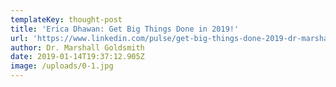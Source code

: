 ```yaml
---
templateKey: thought-post
title: 'Erica Dhawan: Get Big Things Done in 2019!'
url: 'https://www.linkedin.com/pulse/get-big-things-done-2019-dr-marshall-goldsmith/'
author: Dr. Marshall Goldsmith
date: 2019-01-14T19:37:12.905Z
image: /uploads/0-1.jpg
---
```


